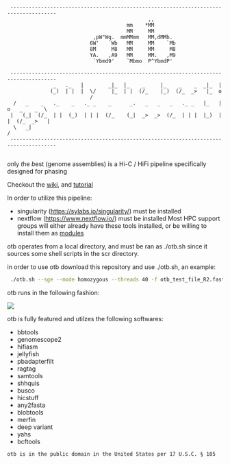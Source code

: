 ```
 ------------------------------------------------------------------------------------- 
                                              ,,                                       
                                       mm    *MM                                       
                                       MM     MM                                       
                            ,pW"Wq.  mmMMmm   MM,dMMb.                                 
                           6W'   `Wb   MM     MM    `Mb                                
                           8M     M8   MM     MM     M8                                
                           YA.   ,A9   MM     MM.   ,M9                                
                            `Ybmd9'    `Mbmo  P^YbmdP'                                 
                                                                                       
 ------------------------------------------------------------------------------------- 
               _   ._   |        _|_  |_    _     |_    _    _  _|_  |                 
              (_)  | |  |  \/     |_  | |  (/_    |_)  (/_  _>   |_  o                 
                           /                                                           
  /   _    _   ._    _   ._ _    _      _.   _   _   _   ._ _   |_   |  o   _    _  \  
 |   (_|  (/_  | |  (_)  | | |  (/_    (_|  _>  _>  (/_  | | |  |_)  |  |  (/_  _>   | 
  \   _|                                                                            /  
 ------------------------------------------------------------------------------------- 
                                                                         
```
*o*nly *t*he *b*est (genome assemblies) is a Hi-C / HiFi pipeline specifically designed for phasing

Checkout the [wiki](https://github.com/molikd/otb/wiki), and [tutorial](https://github.com/molikd/otb/wiki/Tutorial)

In order to utilize this pipeline:
  - singularity \(https://sylabs.io/singularity/) must be installed 
  - nextflow \(https://www.nextflow.io/) must be installed 
Most HPC support groups will either already have these tools installed, or be willing to install them as [modules](http://modules.sourceforge.net/)

otb operates from a local directory, and must be ran as ./otb.sh since it sources some shell scripts in the scr directory. 

in order to use otb download this repository and use ./otb.sh, an example:

```bash
 ./otb.sh --sge --mode homozygous --threads 40 -f otb_test_file_R2.fastq -r otb_test_file_R1.fastq --polish-type simple --bam otb_test.bam
```

otb runs in the following fashion:

[![](https://mermaid.ink/img/pako:eNqlVk1v2zAM_SuCTw7QdsCOOWwY0A277NTdksJQbDrWaouuJDcN0vz3iZJsy4ndAlvRJBT5SD2Rzx-nJMcCknWyV7yt2O_7rWT2r0AJG_q6e_QONLtNp0GxnNe1puWdrh7Z7e0XBvIltR-BSjYgDeOyYKWoQbO8gvwJipUvYTEOr4XcdzVXwhxPXAGTcIh9LEdpuJCgNFPw3AkFxdezLxHDqNTbETR9MgqkBR5kjbx4p-JqoY5E---rLFCBV6FNSO93dLkSXk1Z42HTG0xY4p0MjQtlJ9AQ6fEUcq3KSq4NT53NyH7-5DyrmYQXS0qgTAvQuRI7YBpLc6B-hoheLW6z403YxFp-VnNgG8xs0Nh6qf-9wkcQl_JT_BDfHn6l4ZdaQYIZNBAd0-H_QF0fS6GrdLBC-0LC6Cb4HiQ29sDYQhrZ05R-b0qoRK5NV5Zpb0yhWxmO0dk6JxtyBtsjTcwgs2214F59Qw3XHEJG2aMebUbmXKm1fHB1BfSCG6EFWqUYFmdEOZ-XubFzjBuK07V7HZjQy_jeanskydyaoWQt1rbjUDDsTNv1qr9IdBX9NuGq4JV2RMlY5OlQMzQjf8-SXBFJWkZUxqjLavhxBxmaClTmprTYMn_OfqhXeTPcFjAz3VzuqWvKe_1c6KrQmR8HncdbdJr4TASf1eiQe1FqSl_xveF7x9mbd-1x3Cki66MumZa6quzdWbvEYEfg4BnQPjlDmVW8jTaj3lhPjebYwlKBQ8VN9iRkkWHZt4N8jHwMy0CXLu6Fa_fi7Ha8NJBYuovKjYR7rc9LZY6oiYJ6-LxU_ej_VbCRcD6QbYxcFO9_S3hGyB49M0XPRYumreHN36k8tiTYi30Kc2n0hlasXz1-UK0BZfFvkwofpBQAbYBe5vXkfdUMVUbgk18yVCzK7Uc0KeFHPsn2qPgBFhP3P24A3lzNMYjKLoYn54psVztar8Zj7vLSINZe1_2C3oM0SN3pCRX_HAyY8N44Fp2JDvVmbwozmFgRk4B7WiQ3iSXScFHY99cTobaJFXsD22RtzRIVaLNNtvJskV1bcAPfC2FQJeuS1xpuEt4ZfDjKfHB41L3g9nW4Cd7zXynF6W8)](https://mermaid-js.github.io/mermaid-live-editor/edit/#pako:eNqlVk1v2zAM_SuCTw7QdsCOOWwY0A277NTdksJQbDrWaouuJDcN0vz3iZJsy4ndAlvRJBT5SD2Rzx-nJMcCknWyV7yt2O_7rWT2r0AJG_q6e_QONLtNp0GxnNe1puWdrh7Z7e0XBvIltR-BSjYgDeOyYKWoQbO8gvwJipUvYTEOr4XcdzVXwhxPXAGTcIh9LEdpuJCgNFPw3AkFxdezLxHDqNTbETR9MgqkBR5kjbx4p-JqoY5E---rLFCBV6FNSO93dLkSXk1Z42HTG0xY4p0MjQtlJ9AQ6fEUcq3KSq4NT53NyH7-5DyrmYQXS0qgTAvQuRI7YBpLc6B-hoheLW6z403YxFp-VnNgG8xs0Nh6qf-9wkcQl_JT_BDfHn6l4ZdaQYIZNBAd0-H_QF0fS6GrdLBC-0LC6Cb4HiQ29sDYQhrZ05R-b0qoRK5NV5Zpb0yhWxmO0dk6JxtyBtsjTcwgs2214F59Qw3XHEJG2aMebUbmXKm1fHB1BfSCG6EFWqUYFmdEOZ-XubFzjBuK07V7HZjQy_jeanskydyaoWQt1rbjUDDsTNv1qr9IdBX9NuGq4JV2RMlY5OlQMzQjf8-SXBFJWkZUxqjLavhxBxmaClTmprTYMn_OfqhXeTPcFjAz3VzuqWvKe_1c6KrQmR8HncdbdJr4TASf1eiQe1FqSl_xveF7x9mbd-1x3Cki66MumZa6quzdWbvEYEfg4BnQPjlDmVW8jTaj3lhPjebYwlKBQ8VN9iRkkWHZt4N8jHwMy0CXLu6Fa_fi7Ha8NJBYuovKjYR7rc9LZY6oiYJ6-LxU_ej_VbCRcD6QbYxcFO9_S3hGyB49M0XPRYumreHN36k8tiTYi30Kc2n0hlasXz1-UK0BZfFvkwofpBQAbYBe5vXkfdUMVUbgk18yVCzK7Uc0KeFHPsn2qPgBFhP3P24A3lzNMYjKLoYn54psVztar8Zj7vLSINZe1_2C3oM0SN3pCRX_HAyY8N44Fp2JDvVmbwozmFgRk4B7WiQ3iSXScFHY99cTobaJFXsD22RtzRIVaLNNtvJskV1bcAPfC2FQJeuS1xpuEt4ZfDjKfHB41L3g9nW4Cd7zXynF6W8)

otb is fully featured and utilzes the following softwares:
- bbtools
- genomescope2
- hifiasm
- jellyfish
- pbadapterfilt
- ragtag
- samtools
- shhquis
- busco
- hicstuff
- any2fasta
- blobtools
- merfin
- deep variant
- yahs
- bcftools
```
otb is in the public domain in the United States per 17 U.S.C. § 105
```
